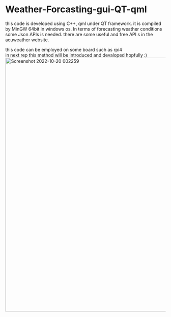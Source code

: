 # Weather-Forcasting-gui-QT-qml
this code is developed using C++, qml under QT framework. it is compiled by MinGW 64bit in windows os. In terms of forecasting weather conditions some Json APIs is needed. there are some useful and free API s in the acuweather website. </br>

this code can be employed on some board such as rpi4 </br>
in next rep this method will be introduced and devaloped hopfully :) </br>
<img width="797" alt="Screenshot 2022-10-20 002259" src="https://user-images.githubusercontent.com/115478245/196803287-41dd2b12-b1fc-4810-afc1-4a868991f884.png">



